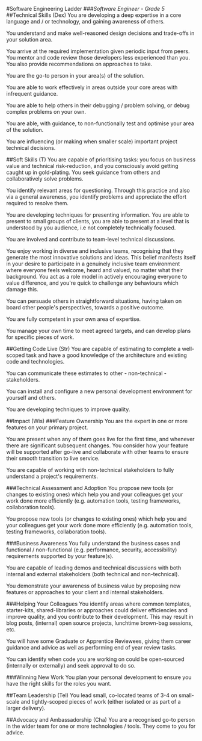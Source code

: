 #Software Engineering Ladder
###_Software Engineer - Grade 5_
##Technical Skills (Dex)
You are developing a deep expertise in a core language and / or technology, and gaining awareness of others.

You understand and make well-reasoned design decisions and trade-offs in your solution area.

You arrive at the required implementation given periodic input from peers. You mentor and code review those developers less experienced than you. You also provide recommendations on approaches to take.

You are the go-to person in your area(s) of the solution.

You are able to work effectively in areas outside your core areas with infrequent guidance.

You are able to help others in their debugging / problem solving, or debug complex problems on your own.

You are able, with guidance, to non-functionally test and optimise your area of the solution.

You are influencing (or making when smaller scale) important project technical decisions.

##Soft Skills (T)
You are capable of prioritising tasks: you focus on business value and technical risk-reduction, and you consciously avoid getting caught up in gold-plating. You seek guidance from others and collaboratively solve problems.

You identify relevant areas for questioning. Through this practice and also via a general awareness, you identify problems and appreciate the effort required to resolve them.

You are developing techniques for presenting information. You are able to present to small groups of clients, you are able to present at a level that is understood by you audience, i.e not completely technically focused.

You are involved and contribute to team-level technical discussions.

You enjoy working in diverse and inclusive teams, recognising that they generate the most innovative solutions and ideas. This belief manifests itself in your desire to participate in a genuinely inclusive team environment where everyone feels welcome, heard and valued, no matter what their background. You act as a role model in actively encouraging everyone to value difference, and you're quick to challenge any behaviours which damage this.

You can persuade others in straightforward situations, having taken on board other people's perspectives, towards a positive outcome.

You are fully competent in your own area of expertise.

You manage your own time to meet agreed targets, and can develop plans for specific pieces of work.

##Getting Code Live (Str)
You are capable of estimating to complete a well-scoped task and have a good knowledge of the architecture and existing code and technologies.

You can communicate these estimates to other - non-technical - stakeholders.

You can install and configure a new personal development environment for yourself and others.

You are developing techniques to improve quality.

##Impact (Wis)
###Feature Ownership
You are the expert in one or more features on your primary project.

You are present when any of them goes live for the first time, and whenever there are significant subsequent changes. You consider how your feature will be supported after go-live and collaborate with other teams to ensure their smooth transition to live service.

You are capable of working with non-technical stakeholders to fully understand a project's requirements.

###Technical Assessment and Adoption
You propose new tools (or changes to existing ones) which help you and your colleagues get your work done more efficiently (e.g. automation tools, testing frameworks, collaboration tools).

You propose new tools (or changes to existing ones) which help you and your colleagues get your work done more efficiently (e.g. automation tools, testing frameworks, collaboration tools).

###Business Awareness
You fully understand the business cases and functional / non-functional (e.g. performance, security, accessibility) requirements supported by your feature(s).

You are capable of leading demos and technical discussions with both internal and external stakeholders (both technical and non-technical).

You demonstrate your awareness of business value by proposing new features or approaches to your client and internal stakeholders.

###Helping Your Colleagues
You identify areas where common templates, starter-kits, shared-libraries or approaches could deliver efficiencies and improve quality, and you contribute to their development. This may result in blog posts, (internal) open source projects, lunchtime brown-bag sessions, etc.

You will have some Graduate or Apprentice Reviewees, giving them career guidance and advice as well as performing end of year review tasks.

You can identify when code you are working on could be open-sourced (internally or externally) and seek approval to do so.

###Winning New Work
You plan your personal development to ensure you have the right skills for the roles you want.

##Team Leadership (Tel)
You lead small, co-located teams of 3-4 on small-scale and tightly-scoped pieces of work (either isolated or as part of a larger delivery).

##Advocacy and Ambassadorship (Cha)
You are a recognised go-to person in the wider team for one or more technologies / tools. They come to you for advice.

